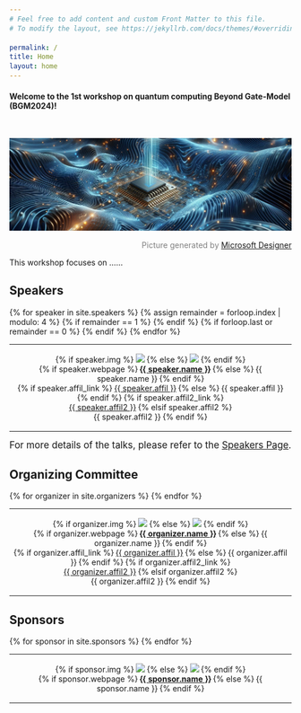 ```yaml
---
# Feel free to add content and custom Front Matter to this file.
# To modify the layout, see https://jekyllrb.com/docs/themes/#overriding-theme-defaults

permalink: /
title: Home
layout: home
---
```


#### Welcome to the 1st workshop on quantum computing Beyond Gate-Model (BGM2024)!

<br />

![](assets/img/ms-banner.jpg)
<p align="right" style="color:grey;">Picture generated by <a href="https://designer.microsoft.com/image-creator">Microsoft Designer</a></p>

This workshop focuses on ......

## Speakers

<article class="post">

  <div class = "post-content">
	  <table style="border-collapse: collapse; border: none;">
	  	{% for speaker in site.speakers %}
			{% assign remainder = forloop.index | modulo: 4 %}
			{% if remainder == 1  %}
		    	<tr style="border: none;">
			{% endif %}
			<td style="border: none;">
				<div class="col-xs-12">
					<p align="center">
						{% if speaker.img %}
							<img class="people-pic" src="{{ speaker.img | prepend: '/assets/img/speakers/' | prepend: site.baseurl | prepend: site.url }}" target="_blank">
						{% else %}
							<img class="people-pic" src="{{ 'avatar.jpg' | prepend: '/assets/img/speakers/' | prepend: site.baseurl | prepend: site.url }}" target="_blank">
						{% endif %}
						<br>
						<!-- speaker name (link to webpage if provided) -->
						{% if speaker.webpage %}
							<a href="{{ speaker.webpage }}" target="_blank"><b>{{ speaker.name }}</b></a>
						{% else %}
							{{ speaker.name }}
						{% endif %}
						<br>
						<!-- speaker affiliation (if provided) -->
						{% if speaker.affil_link %}
							<a href="{{ speaker.affil_link }}" target="_blank">{{ speaker.affil }}</a>
						{% else %}
							{{ speaker.affil }}
						{% endif %}
						<!-- Additional speaker affiliation (if provided) -->
						{% if speaker.affil2_link %}
							<br>
							<a href="{{ speaker.affil2_link }}" target="_blank">{{ speaker.affil2 }}</a>
						{% elsif speaker.affil2 %}
							<br>
							{{ speaker.affil2 }}
						{% endif %}
					</p>
				</div>
			</td>
			{% if forloop.last  or  remainder == 0  %}
				</tr>
			{% endif %}
	    {% endfor %}
	  </table>
  </div>

</article>

<big>For more details of the talks, please refer to the [Speakers Page](/speakers/).</big>

## Organizing Committee

<article class="post">

  <div class = "post-content">
	  <table style="border-collapse: collapse; border: none;">
	  	{% for organizer in site.organizers %}
			<td style="border: none;">
				<div class="col-xs-12">
					<p align="center">
						{% if organizer.img %}
							<img class="people-pic" src="{{ organizer.img | prepend: '/assets/img/organizers/' | prepend: site.baseurl | prepend: site.url }}" target="_blank">
						{% else %}
							<img class="people-pic" src="{{ 'avatar.jpg' | prepend: '/assets/img/organizers/' | prepend: site.baseurl | prepend: site.url }}" target="_blank">
						{% endif %}
						<br>
						<!-- organizer name (link to webpage if provided) -->
						{% if organizer.webpage %}
							<a href="{{ organizer.webpage }}" target="_blank"><b>{{ organizer.name }}</b></a>
						{% else %}
							{{ organizer.name }}
						{% endif %}
						<br>
						<!-- organizer affiliation (if provided) -->
						{% if organizer.affil_link %}
							<a href="{{ organizer.affil_link }}" target="_blank">{{ organizer.affil }}</a>
						{% else %}
							{{ organizer.affil }}
						{% endif %}
						<!-- Additional organizer affiliation (if provided) -->
						{% if organizer.affil2_link %}
							<br>
							<a href="{{ organizer.affil2_link }}" target="_blank">{{ organizer.affil2 }}</a>
						{% elsif organizer.affil2 %}
							<br>
							{{ organizer.affil2 }}
						{% endif %}
					</p>
				</div>
			</td>
	    {% endfor %}
	  </table>
  </div>

</article>

## Sponsors

<article class="post">

  <div class = "post-content">
	  <table style="border-collapse: collapse; border: none;">
	  	{% for sponsor in site.sponsors %}
			<td style="border: none;">
				<div class="col-xs-12">
					<p align="center">
						{% if sponsor.img %}
							<img class="image" height="100" src="{{ sponsor.img | prepend: '/assets/img/sponsors/' | prepend: site.baseurl | prepend: site.url }}" target="_blank">
						{% else %}
							<img class="image" height="100" src="{{ 'avatar.jpg' | prepend: '/assets/img/sponsors/' | prepend: site.baseurl | prepend: site.url }}" target="_blank">
						{% endif %}
						<br>
						<!-- sponsor name (link to webpage if provided) -->
						{% if sponsor.webpage %}
							<a href="{{ sponsor.webpage }}" target="_blank"><b>{{ sponsor.name }}</b></a>
						{% else %}
							{{ sponsor.name }}
						{% endif %}
					</p>
				</div>
			</td>
	    {% endfor %}
	  </table>
  </div>

</article>
